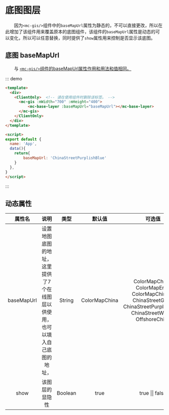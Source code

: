 # 底图图层
&#12288;&#12288;因为`<mc-gis/>`组件中的`baseMapUrl`属性为静态的，不可以直接更改，所以在此增加了该组件用来覆盖原本的底图组件，该组件的`baseMapUrl`属性是动态的可以变化，所以可以任意替换，同时提供了`show`属性用来控制是否显示该底图。
## 底图 baseMapUrl

&#12288;&#12288;与 [`<mc-gis/>`组件的baseMapUrl属性作用和用法和值相同。](/componentDoc/gisCore.html#底图-basemapurl)

::: demo
```html
<template>
  <div>
    <ClientOnly>  <!-- 请在使用组件时删除该标签。 -->
      <mc-gis :mWidth="700" :mHeight="400">
          <mc-base-layer :baseMapUrl="baseMapUrl"></mc-base-layer>
      </mc-gis>
    </ClientOnly>
  </div>
</template>

<script>
export default {
  name: 'App',
  data(){
    return{
        baseMapUrl: 'ChinaStreetPurplishBlue'
    }
  },
}
</script>
```
:::


## 动态属性

|    属性名     |                   说明                    |   类型    |      默认值      |                   可选值                    |
| :--------: | :-------------------------------------: | :-----: | :-----------: | :--------------------------------------: |
| baseMapUrl | 设置地图底图的地址，这里提供了7个在线图层以供使用，也可以填入自己底图的地址， | String  | ColorMapChina | ColorMapChina/ <br />ColorMapEng/ <br />ColorMapChina2/ <br />ChinaStreetGray/ <br />ChinaStreetPurplishBlue/ <br />ChinaStreetWarm/ <br />OffshoreChina |
|    show    |                 该图层的显隐性                 | Boolean |     true      |             true \|\| false              |
